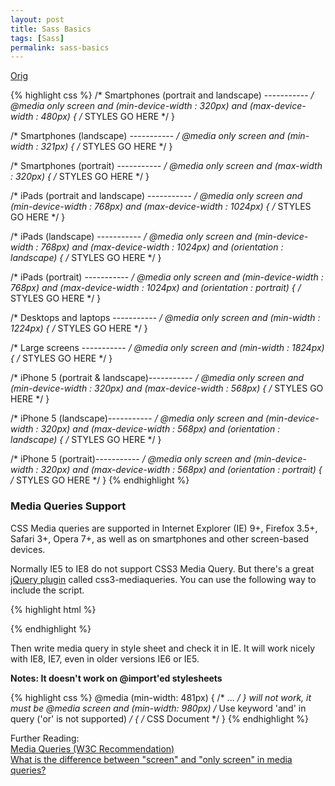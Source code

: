 ```yaml
---
layout: post
title: Sass Basics
tags: [Sass]
permalink: sass-basics
---
```


[Orig][1]

[1]: http://blog.templatemonster.com/2014/10/14/css-media-queries-for-all-devices-and-browsers-including-ie7-and-ie8/
     "CSS Media Queries for All Devices and Browsers (Including IE7 and IE8)"

<!--more-->

{% highlight css %}
/* Smartphones (portrait and landscape) ----------- */
@media only screen
and (min-device-width : 320px)
and (max-device-width : 480px) {
/* STYLES GO HERE */
}

/* Smartphones (landscape) ----------- */
@media only screen
and (min-width : 321px) {
/* STYLES GO HERE */
}

/* Smartphones (portrait) ----------- */
@media only screen
and (max-width : 320px) {
/* STYLES GO HERE */
}

/* iPads (portrait and landscape) ----------- */
@media only screen
and (min-device-width : 768px)
and (max-device-width : 1024px) {
/* STYLES GO HERE */
}

/* iPads (landscape) ----------- */
@media only screen
and (min-device-width : 768px)
and (max-device-width : 1024px)
and (orientation : landscape) {
/* STYLES GO HERE */
}

/* iPads (portrait) ----------- */
@media only screen
and (min-device-width : 768px)
and (max-device-width : 1024px)
and (orientation : portrait) {
/* STYLES GO HERE */
}

/* Desktops and laptops ----------- */
@media only screen
and (min-width : 1224px) {
/* STYLES GO HERE */
}

/* Large screens ----------- */
@media only screen
and (min-width : 1824px) {
/* STYLES GO HERE */
}

/* iPhone 5 (portrait &amp; landscape)----------- */
@media only screen
and (min-device-width : 320px)
and (max-device-width : 568px) {
/* STYLES GO HERE */
}

/* iPhone 5 (landscape)----------- */
@media only screen
and (min-device-width : 320px)
and (max-device-width : 568px)
and (orientation : landscape) {
/* STYLES GO HERE */
}

/* iPhone 5 (portrait)----------- */
@media only screen
and (min-device-width : 320px)
and (max-device-width : 568px)
and (orientation : portrait) {
/* STYLES GO HERE */
}
{% endhighlight %}

### Media Queries Support

CSS Media queries are supported in Internet Explorer (IE) 9+, Firefox 3.5+, Safari 3+, Opera 7+, as well as on smartphones and other screen-based devices.

Normally IE5 to IE8 do not support CSS3 Media Query. But there's a great [jQuery plugin](https://code.google.com/p/css3-mediaqueries-js/) called css3-mediaqueries. You can use the following way to include the script.

{% highlight html %}
<!-- css3-mediaqueries.js for IE less than 9 -->
<!-- [if lt IE 9]>
<script src="http://css3-mediaqueries-js.googlecode.com/svn/trunk/css3-mediaqueries.js"></script>
<![endif]-->
{% endhighlight %}

Then write media query in style sheet and check it in IE. It will work nicely with IE8, IE7, even in older versions IE6 or IE5.

**Notes: It doesn't work on @import'ed stylesheets**

{% highlight css %}
@media (min-width: 481px) { /* ... */ } will not work, it must be
@media screen and (min-width: 980px)
/* Use keyword 'and' in query ('or' is not supported) */
{
/* CSS Document */
}
{% endhighlight %}

Further Reading:<br>
[Media Queries (W3C Recommendation)](http://www.w3.org/TR/css3-mediaqueries)<br>
[What is the difference between "screen" and "only screen" in media queries?](http://stackoverflow.com/questions/8549529/what-is-the-difference-between-screen-and-only-screen-in-media-queries)
